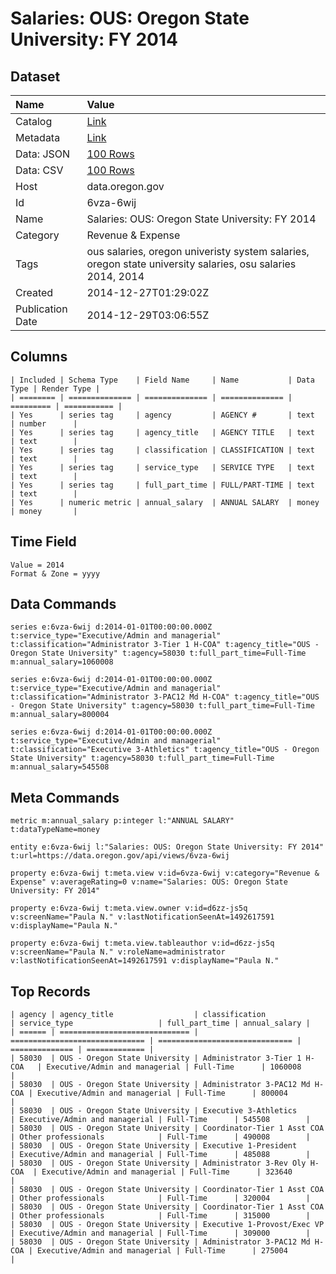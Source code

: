 # Salaries: OUS: Oregon State University: FY 2014

## Dataset

| Name | Value |
| :--- | :---- |
| Catalog | [Link](https://catalog.data.gov/dataset/salaries-ous-oregon-state-university-fy-2014-33235) |
| Metadata | [Link](https://data.oregon.gov/api/views/6vza-6wij) |
| Data: JSON | [100 Rows](https://data.oregon.gov/api/views/6vza-6wij/rows.json?max_rows=100) |
| Data: CSV | [100 Rows](https://data.oregon.gov/api/views/6vza-6wij/rows.csv?max_rows=100) |
| Host | data.oregon.gov |
| Id | 6vza-6wij |
| Name | Salaries: OUS: Oregon State University: FY 2014 |
| Category | Revenue & Expense |
| Tags | ous salaries, oregon univeristy system salaries, oregon state university salaries, osu salaries 2014, 2014 |
| Created | 2014-12-27T01:29:02Z |
| Publication Date | 2014-12-29T03:06:55Z |

## Columns

```ls
| Included | Schema Type    | Field Name     | Name           | Data Type | Render Type |
| ======== | ============== | ============== | ============== | ========= | =========== |
| Yes      | series tag     | agency         | AGENCY #       | text      | number      |
| Yes      | series tag     | agency_title   | AGENCY TITLE   | text      | text        |
| Yes      | series tag     | classification | CLASSIFICATION | text      | text        |
| Yes      | series tag     | service_type   | SERVICE TYPE   | text      | text        |
| Yes      | series tag     | full_part_time | FULL/PART-TIME | text      | text        |
| Yes      | numeric metric | annual_salary  | ANNUAL SALARY  | money     | money       |
```

## Time Field

```ls
Value = 2014
Format & Zone = yyyy
```

## Data Commands

```ls
series e:6vza-6wij d:2014-01-01T00:00:00.000Z t:service_type="Executive/Admin and managerial" t:classification="Administrator 3-Tier 1 H-COA" t:agency_title="OUS - Oregon State University" t:agency=58030 t:full_part_time=Full-Time m:annual_salary=1060008

series e:6vza-6wij d:2014-01-01T00:00:00.000Z t:service_type="Executive/Admin and managerial" t:classification="Administrator 3-PAC12 Md H-COA" t:agency_title="OUS - Oregon State University" t:agency=58030 t:full_part_time=Full-Time m:annual_salary=800004

series e:6vza-6wij d:2014-01-01T00:00:00.000Z t:service_type="Executive/Admin and managerial" t:classification="Executive 3-Athletics" t:agency_title="OUS - Oregon State University" t:agency=58030 t:full_part_time=Full-Time m:annual_salary=545508
```

## Meta Commands

```ls
metric m:annual_salary p:integer l:"ANNUAL SALARY" t:dataTypeName=money

entity e:6vza-6wij l:"Salaries: OUS: Oregon State University: FY 2014" t:url=https://data.oregon.gov/api/views/6vza-6wij

property e:6vza-6wij t:meta.view v:id=6vza-6wij v:category="Revenue & Expense" v:averageRating=0 v:name="Salaries: OUS: Oregon State University: FY 2014"

property e:6vza-6wij t:meta.view.owner v:id=d6zz-js5q v:screenName="Paula N." v:lastNotificationSeenAt=1492617591 v:displayName="Paula N."

property e:6vza-6wij t:meta.view.tableauthor v:id=d6zz-js5q v:screenName="Paula N." v:roleName=administrator v:lastNotificationSeenAt=1492617591 v:displayName="Paula N."
```

## Top Records

```ls
| agency | agency_title                  | classification                 | service_type                   | full_part_time | annual_salary | 
| ====== | ============================= | ============================== | ============================== | ============== | ============= | 
| 58030  | OUS - Oregon State University | Administrator 3-Tier 1 H-COA   | Executive/Admin and managerial | Full-Time      | 1060008       | 
| 58030  | OUS - Oregon State University | Administrator 3-PAC12 Md H-COA | Executive/Admin and managerial | Full-Time      | 800004        | 
| 58030  | OUS - Oregon State University | Executive 3-Athletics          | Executive/Admin and managerial | Full-Time      | 545508        | 
| 58030  | OUS - Oregon State University | Coordinator-Tier 1 Asst COA    | Other professionals            | Full-Time      | 490008        | 
| 58030  | OUS - Oregon State University | Executive 1-President          | Executive/Admin and managerial | Full-Time      | 485088        | 
| 58030  | OUS - Oregon State University | Administrator 3-Rev Oly H-COA  | Executive/Admin and managerial | Full-Time      | 323640        | 
| 58030  | OUS - Oregon State University | Coordinator-Tier 1 Asst COA    | Other professionals            | Full-Time      | 320004        | 
| 58030  | OUS - Oregon State University | Coordinator-Tier 1 Asst COA    | Other professionals            | Full-Time      | 315000        | 
| 58030  | OUS - Oregon State University | Executive 1-Provost/Exec VP    | Executive/Admin and managerial | Full-Time      | 309000        | 
| 58030  | OUS - Oregon State University | Administrator 3-PAC12 Md H-COA | Executive/Admin and managerial | Full-Time      | 275004        | 
```